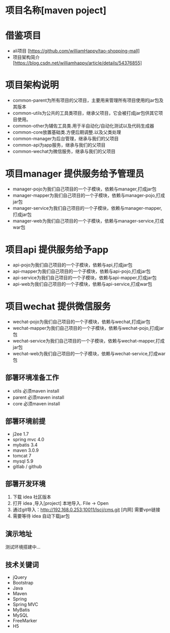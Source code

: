 # 项目名称[maven poject]

# 借鉴项目
* ali项目 [https://github.com/williamHappy/tao-shopping-mall]
* 项目架构简介 [https://blog.csdn.net/williamhappy/article/details/54376855]

# 项目架构说明
* common-parent为所有项目的父项目，主要用来管理所有项目使用的jar包及其版本
* common-utils为公共的工具类项目，继承父项目，它会被打成jar包供其它项目使用。
* common-other为辅佐工具类.用于半自动化/自动化测试以及代码生成器
* common-core放置基础类.方便后期调整.以及父类处理
* common-manager为后台管理，继承与我们的父项目
* common-api为app服务，继承与我们的父项目
* common-wechat为微信服务，继承与我们的父项目

# 项目manager 提供服务给予管理员
* manager-pojo为我们自己项目的一个子模块，依赖与manager,打成jar包 
* manager-mapper为我们自己项目的一个子模块，依赖与manager-pojo,打成jar包
* manager-service为我们自己项目的一个子模块，依赖与manager-mapper,打成jar包
* manager-web为我们自己项目的一个子模块，依赖与manager-service,打成war包

# 项目api 提供服务给予app
* api-pojo为我们自己项目的一个子模块，依赖与api,打成jar包 
* api-mapper为我们自己项目的一个子模块，依赖与api-pojo,打成jar包
* api-service为我们自己项目的一个子模块，依赖与api-mapper,打成jar包
* api-web为我们自己项目的一个子模块，依赖与api-service,打成war包

# 项目wechat 提供微信服务
* wechat-pojo为我们自己项目的一个子模块，依赖与wechat,打成jar包
* wechat-mapper为我们自己项目的一个子模块，依赖与wechat-pojo,打成jar包
* wechat-service为我们自己项目的一个子模块，依赖与wechat-mapper,打成jar包
* wechat-web为我们自己项目的一个子模块，依赖与wechat-service,打成war包

## 部署环境准备工作
* utils 必须maven install
* parent 必须maven install
* core 必须maven install

## 部署环境前提
* j2ee 1.7
* spring mvc 4.0
* mybatis 3.4
* maven 3.0.9
* tomcat 7
* mysql 5.9
* gitlab / github

## 部署开发环境
1. 下载 idea 社区版本
2. 打开 idea ,导入[project] 本地导入. File -> Open
4. 通过git导入：http://192.168.0.253:10011/lscj/cms.git [内网] 需要vpn链接
5. 需要等待 idea 自动下载jar包

## 演示地址
测试环境搭建中...

## 技术关键词
* jQuery
* Bootstrap
* Java
* Maven
* Spring
* Spring MVC
* MyBatis
* MySQL
* FreeMarker
* H5